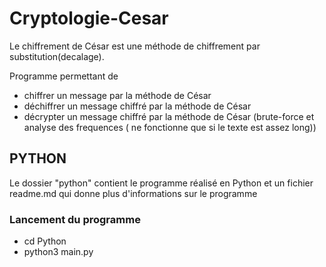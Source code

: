 # Cryptologie-Cesar
Le chiffrement de César est une méthode de chiffrement par substitution(decalage).

Programme permettant de
* chiffrer un message par la méthode de César
* déchiffrer un message chiffré par la méthode de César
* décrypter un message chiffré par la méthode de César (brute-force et analyse des frequences ( ne fonctionne que si le texte est assez long))

## PYTHON
Le dossier "python" contient le programme réalisé en Python et un fichier readme.md qui donne plus d'informations sur le programme
### Lancement du programme
* cd Python
* python3 main.py
